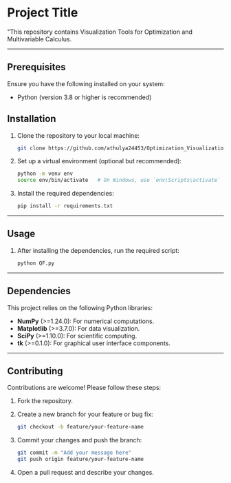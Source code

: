 # Project Title

"This repository contains Visualization Tools for Optimization and Multivariable Calculus.

---

## Prerequisites

Ensure you have the following installed on your system:

- Python (version 3.8 or higher is recommended)

## Installation

1. Clone the repository to your local machine:

   ```bash
   git clone https://github.com/athulya24453/Optimization_Visualizations
   ```

2. Set up a virtual environment (optional but recommended):

   ```bash
   python -m venv env
   source env/bin/activate   # On Windows, use `env\Scripts\activate`
   ```

3. Install the required dependencies:

   ```bash
   pip install -r requirements.txt
   ```

---

## Usage

1. After installing the dependencies, run the required script:

   ```bash
   python QF.py
   ```

---

## Dependencies

This project relies on the following Python libraries:

- **NumPy** (>=1.24.0): For numerical computations.
- **Matplotlib** (>=3.7.0): For data visualization.
- **SciPy** (>=1.10.0): For scientific computing.
- **tk** (>=0.1.0): For graphical user interface components.

---

## Contributing

Contributions are welcome! Please follow these steps:

1. Fork the repository.
2. Create a new branch for your feature or bug fix:

   ```bash
   git checkout -b feature/your-feature-name
   ```

3. Commit your changes and push the branch:

   ```bash
   git commit -m "Add your message here"
   git push origin feature/your-feature-name
   ```

4. Open a pull request and describe your changes.

